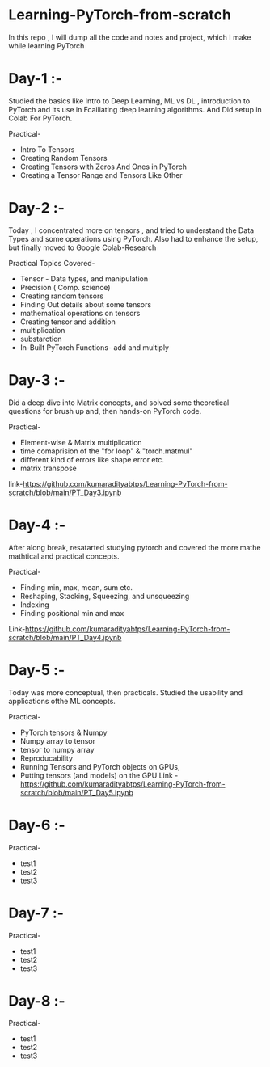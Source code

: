 # Learning-PyTorch-from-scratch
In this repo , I will dump all the code and notes and project, which I make while learning PyTorch

# Day-1 :- 
Studied the basics like Intro to Deep Learning, ML vs DL , introduction to PyTorch and its use in Fcailiating deep learning algorithms.
And Did setup in Colab For PyTorch.

Practical-
   * Intro To Tensors
   * Creating Random Tensors
   * Creating Tensors with Zeros And Ones in PyTorch
   * Creating a Tensor Range and Tensors Like Other

# Day-2 :-
Today , I concentrated more on tensors , and tried to understand the Data Types and some operations using PyTorch. 
Also had to enhance the setup, but finally moved to Google Colab-Research

Practical Topics Covered-
   * Tensor - Data types, and manipulation
   * Precision ( Comp. science)
   * Creating random tensors
   * Finding Out details about some tensors
   * mathematical operations on tensors
   * Creating tensor and addition
   * multiplication
   * substarction
   * In-Built PyTorch Functions- add and multiply

# Day-3 :-
Did a deep dive into Matrix concepts, and solved some theoretical questions for brush up and, then hands-on PyTorch code.

Practical-
   * Element-wise & Matrix multiplication
   * time comaprision of the "for loop" & "torch.matmul"
   * different kind of errors like shape error etc.
   * matrix transpose
 
     
link-https://github.com/kumaradityabtps/Learning-PyTorch-from-scratch/blob/main/PT_Day3.ipynb


# Day-4 :-
After along break, resatarted studying pytorch and covered the more mathe mathtical and practical concepts.

Practical-
   * Finding min, max, mean, sum etc.
   * Reshaping, Stacking, Squeezing, and unsqueezing
   * Indexing
   * Finding positional min and max

Link-https://github.com/kumaradityabtps/Learning-PyTorch-from-scratch/blob/main/PT_Day4.ipynb
 

# Day-5 :-
Today was more conceptual, then practicals. Studied the usability and applications ofthe ML concepts.

Practical-
   * PyTorch tensors & Numpy
   * Numpy array to tensor
   * tensor to numpy array
   * Reproducability
   * Running Tensors and PyTorch objects on GPUs,
   * Putting tensors (and models) on the GPU
  Link - https://github.com/kumaradityabtps/Learning-PyTorch-from-scratch/blob/main/PT_Day5.ipynb

# Day-6 :-
    
Practical-
   * test1
   * test2
   * test3

# Day-7 :-
    
Practical-
   * test1
   * test2
   * test3

# Day-8 :-
    
Practical-
   * test1
   * test2
   * test3
  
